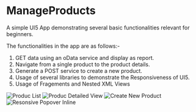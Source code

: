 # ManageProducts
A simple UI5 App demonstrating several basic functionalities relevant for beginners. 

The functionalities in the app are as follows:-
1.	GET data using an oData service and display as report.
2.	Navigate from a single product to the product details.
3.	Generate a POST service to create a new product.
4.	Usage of several libraries to demonstrate the Responsiveness of UI5. 
5.	Usage of Fragements and Nested XML Views

![Produc List](Screenshots/productSet.png)
![Produc Detailed View](Screenshots/product.png)
![Create New Product](Screenshots/createProduct.png)
![Resonsive Popover Inline](Screenshots/ResponsivePopover.png)
